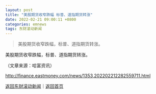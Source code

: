 ```yaml
---
layout: post
title: "美股期货收窄跌幅 标普、道指期货转涨"
date: 2022-02-21 09:00:11 +0800
categories: emnews
tags: 东财滚动新闻
---
```

> 美股期货收窄跌幅，标普、道指期货转涨。

<p>美股期货收窄跌幅，标普、道指期货转涨。</p><p class="em_media">（文章来源：哈富资讯）</p>

<http://finance.eastmoney.com/news/1353,202202212282559711.html>

[返回东财滚动新闻](//finews.withounder.com/emnews/)｜[返回首页](//finews.withounder.com/)